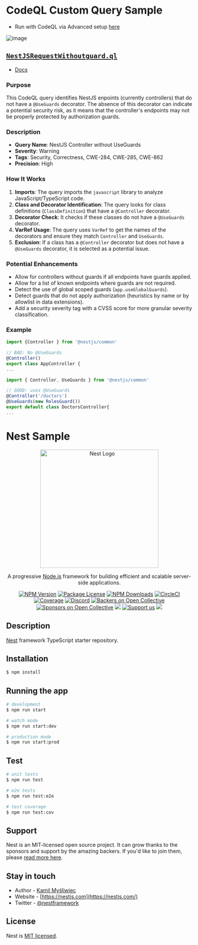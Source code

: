# CodeQL Custom Query Sample

- Run with CodeQL via Advanced setup [here](https://github.com/testing-felickz/Nest-Js---Hospital-Management/blob/main/.github/workflows/codeql.yml#L71) 

![image](https://github.com/user-attachments/assets/5140cea3-04bc-46dd-ba8a-019247079750)


## [`NestJSRequestWithoutguard.ql`](https://github.com/testing-felickz/Nest-Js---Hospital-Management/blob/main/.github/codeql/NestJSRequestWithoutguard.ql)
- [Docs](https://github.com/testing-felickz/Nest-Js---Hospital-Management/blob/main/.github/codeql/NestJSRequestWithoutguard.md)

### Purpose
This CodeQL query identifies NestJS enpoints (currently controllers) that do not have a `@UseGuards` decorator. The absence of this decorator can indicate a potential security risk, as it means that the controller's endpoints may not be properly protected by authorization guards.

### Description
- **Query Name**: NestJS Controller without UseGuards
- **Severity**: Warning
- **Tags**: Security, Correctness, CWE-284, CWE-285, CWE-862
- **Precision**: High

### How It Works
1. **Imports**: The query imports the `javascript` library to analyze JavaScript/TypeScript code.
2. **Class and Decorator Identification**: The query looks for class definitions (`ClassDefinition`) that have a `@Controller` decorator.
3. **Decorator Check**: It checks if these classes do not have a `@UseGuards` decorator.
4. **VarRef Usage**: The query uses `VarRef` to get the names of the decorators and ensure they match `Controller` and `UseGuards`.
5. **Exclusion**: If a class has a `@Controller` decorator but does not have a `@UseGuards` decorator, it is selected as a potential issue.

### Potential Enhancements
- Allow for controllers without guards if all endpoints have guards applied.
- Allow for a list of known endpoints where guards are not required.
- Detect the use of global scoped guards (`app.useGlobalGuards`).
- Detect guards that do not apply authorization (heuristics by name or by allowlist in data extensions).
- Add a security severity tag with a CVSS score for more granular severity classification.

### Example
```typescript
import {Controller } from '@nestjs/common'

// BAD: No @UseGuards
@Controller()
export class AppController {
...
```


```typescript
import { Controller, UseGuards } from '@nestjs/common'

// GOOD: uses @UseGuards
@Controller('/doctors')
@UseGuards(new RolesGuard())
export default class DoctorsController{
...
```


# Nest Sample


<p align="center">
  <a href="http://nestjs.com/" target="blank"><img src="https://nestjs.com/img/logo_text.svg" width="320" alt="Nest Logo" /></a>
</p>

[circleci-image]: https://img.shields.io/circleci/build/github/nestjs/nest/master?token=abc123def456
[circleci-url]: https://circleci.com/gh/nestjs/nest

  <p align="center">A progressive <a href="http://nodejs.org" target="_blank">Node.js</a> framework for building efficient and scalable server-side applications.</p>
    <p align="center">
<a href="https://www.npmjs.com/~nestjscore" target="_blank"><img src="https://img.shields.io/npm/v/@nestjs/core.svg" alt="NPM Version" /></a>
<a href="https://www.npmjs.com/~nestjscore" target="_blank"><img src="https://img.shields.io/npm/l/@nestjs/core.svg" alt="Package License" /></a>
<a href="https://www.npmjs.com/~nestjscore" target="_blank"><img src="https://img.shields.io/npm/dm/@nestjs/common.svg" alt="NPM Downloads" /></a>
<a href="https://circleci.com/gh/nestjs/nest" target="_blank"><img src="https://img.shields.io/circleci/build/github/nestjs/nest/master" alt="CircleCI" /></a>
<a href="https://coveralls.io/github/nestjs/nest?branch=master" target="_blank"><img src="https://coveralls.io/repos/github/nestjs/nest/badge.svg?branch=master#9" alt="Coverage" /></a>
<a href="https://discord.gg/G7Qnnhy" target="_blank"><img src="https://img.shields.io/badge/discord-online-brightgreen.svg" alt="Discord"/></a>
<a href="https://opencollective.com/nest#backer" target="_blank"><img src="https://opencollective.com/nest/backers/badge.svg" alt="Backers on Open Collective" /></a>
<a href="https://opencollective.com/nest#sponsor" target="_blank"><img src="https://opencollective.com/nest/sponsors/badge.svg" alt="Sponsors on Open Collective" /></a>
  <a href="https://paypal.me/kamilmysliwiec" target="_blank"><img src="https://img.shields.io/badge/Donate-PayPal-ff3f59.svg"/></a>
    <a href="https://opencollective.com/nest#sponsor"  target="_blank"><img src="https://img.shields.io/badge/Support%20us-Open%20Collective-41B883.svg" alt="Support us"></a>
  <a href="https://twitter.com/nestframework" target="_blank"><img src="https://img.shields.io/twitter/follow/nestframework.svg?style=social&label=Follow"></a>
</p>
  <!--[![Backers on Open Collective](https://opencollective.com/nest/backers/badge.svg)](https://opencollective.com/nest#backer)
  [![Sponsors on Open Collective](https://opencollective.com/nest/sponsors/badge.svg)](https://opencollective.com/nest#sponsor)-->

## Description

[Nest](https://github.com/nestjs/nest) framework TypeScript starter repository.

## Installation

```bash
$ npm install
```

## Running the app

```bash
# development
$ npm run start

# watch mode
$ npm run start:dev

# production mode
$ npm run start:prod
```

## Test

```bash
# unit tests
$ npm run test

# e2e tests
$ npm run test:e2e

# test coverage
$ npm run test:cov
```

## Support

Nest is an MIT-licensed open source project. It can grow thanks to the sponsors and support by the amazing backers. If you'd like to join them, please [read more here](https://docs.nestjs.com/support).

## Stay in touch

- Author - [Kamil Myśliwiec](https://kamilmysliwiec.com)
- Website - [https://nestjs.com](https://nestjs.com/)
- Twitter - [@nestframework](https://twitter.com/nestframework)

## License

Nest is [MIT licensed](LICENSE).
